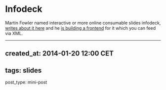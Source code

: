 # Infodeck

Martin Fowler named interactive or more online consumable slides
infodeck, [writes about it here](http://martinfowler.com/bliki/Infodeck.html)
and he [is building a frontend](https://github.com/martinfowler/mfweb)
for it which you can feed via XML.

---
created_at: 2014-01-20 12:00 CET
---
tags: slides
---
post_type: mini-post
